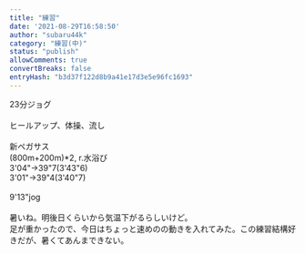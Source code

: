 ```yaml
---
title: "練習"
date: '2021-08-29T16:58:50'
author: "subaru44k"
category: "練習(中)"
status: "publish"
allowComments: true
convertBreaks: false
entryHash: "b3d37f122d8b9a41e17d3e5e96fc1693"
---
```

23分ジョグ<br>
<br>
ヒールアップ、体操、流し<br>
<br>
新ペガサス<br>
(800m+200m)*2, r.水浴び<br>
3'04"→39"7(3'43"6)<br>
3'01"→39"4(3'40"7)<br>
<br>
9'13"jog<br>
<br>
暑いね。明後日くらいから気温下がるらしいけど。<br>
足が重かったので、今日はちょっと速めのの動きを入れてみた。この練習結構好きだが、暑くてあんまできない。
